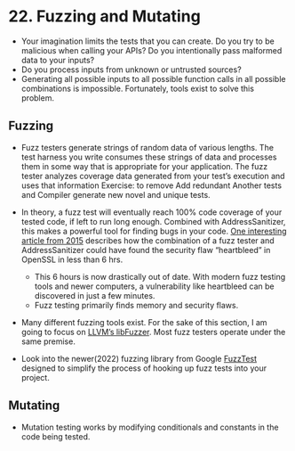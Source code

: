 # 22. Fuzzing and Mutating

- Your imagination limits the tests that you can create. Do you try to be malicious when calling your APIs? Do you intentionally pass malformed data to your inputs? 
- Do you process inputs from unknown or untrusted sources?
- Generating all possible inputs to all possible function calls in all possible combinations is impossible. Fortunately, tools exist to solve this problem. 
## Fuzzing

- Fuzz testers generate strings of random data of various lengths. The test harness you write consumes these strings of data and processes them in some way that is appropriate for your application. The fuzz tester analyzes coverage data generated from your test’s execution and uses that information Exercise: to remove Add redundant Another tests and Compiler generate new novel and unique tests. 
- In theory, a fuzz test will eventually reach 100% code coverage of your tested code, if left to run long enough. Combined with AddressSanitizer, this makes a powerful tool for finding bugs in your code. [One interesting article from 2015](https://blog.hboeck.de/archives/868-How-Heartbleed-couldve-been-found.html) describes how the combination of a fuzz tester and AddressSanitizer could have found the security flaw “heartbleed” in OpenSSL in less than 6 hrs.
	- This 6 hours is now drastically out of date. With modern fuzz testing tools and newer computers, a vulnerability like heartbleed can be discovered in just a few minutes.
	- Fuzz testing primarily finds memory and security flaws.
- Many different fuzzing tools exist. For the sake of this section, I am going to focus on [LLVM’s libFuzzer](https://www.llvm.org/docs/LibFuzzer.html). Most fuzz testers operate under the same premise. 

- Look into the newer(2022) fuzzing library from Google [FuzzTest](https://github.com/google/fuzztest) designed to simplify the process of hooking up fuzz tests into your project.
## Mutating

- Mutation testing works by modifying conditionals and constants in the code being tested. 